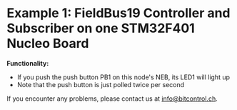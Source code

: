 # Example 1: FieldBus19 Controller and Subscriber on one STM32F401 Nucleo Board

**Functionality:**
* If you push the push button PB1 on this node's NEB, its LED1 will light up
* Note that the push button is just polled twice per second

If you encounter any problems, please contact us at info@bitcontrol.ch.
